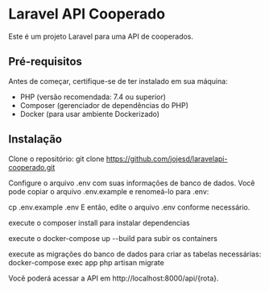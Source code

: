 # Laravel API Cooperado

Este é um projeto Laravel para uma API de cooperados.

## Pré-requisitos

Antes de começar, certifique-se de ter instalado em sua máquina:

- PHP (versão recomendada: 7.4 ou superior)
- Composer (gerenciador de dependências do PHP)
- Docker (para usar ambiente Dockerizado)

## Instalação

Clone o repositório:
git clone https://github.com/jojesd/laravelapi-cooperado.git

Configure o arquivo .env com suas informações de banco de dados. Você pode copiar o arquivo .env.example e renomeá-lo para .env:

cp .env.example .env
E então, edite o arquivo .env conforme necessário.

execute o composer install para instalar dependencias

execute o docker-compose up --build
para subir os containers 

execute as migrações do banco de dados para criar as tabelas necessárias:
docker-compose exec app php artisan migrate


Você poderá acessar a API em http://localhost:8000/api/{rota}.


